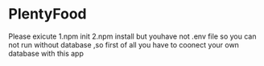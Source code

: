 # PlentyFood

Please exicute 
1.npm init
2.npm install
but youhave not .env file so you can not run without database ,so first of all you have to coonect your own database with this app
